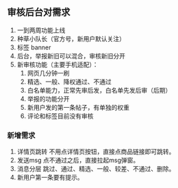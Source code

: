 ## 审核后台对需求

1. 一到两周功能上线
2. 种草小队长（官方号，新用户默认关注）
3. 标签 banner
4. 后台，举报新旧可以混合，审核新旧分开
5. 新审核功能（主要手机适配）：
   1. 网页几分钟一刷
   2. 精选、一般、降权通过、不通过
   3. 白名单能力，正常先审后发，白名单先发后审（后期）
   4. 举报的功能分开
   5. 新用户发的第一条帖子，有单独的权重
   6. 评论和标签目前没有审核


### 新增需求

1. 详情页跳转
不用点详情页按钮，直接点商品链接即可跳转。
2. 发送msg
点不通过之后，直接拉起msg弹窗。
3. 消息分层
跳过、通过、精选、一般、较差、不通过、删除。
4. 新用户第一条要有提示。